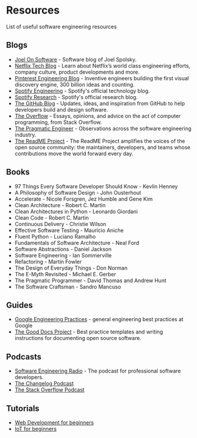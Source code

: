 # Resources

List of useful software engineering resources

## Blogs

- [Joel On Software](https://www.joelonsoftware.com) - Software blog of Joel Spolsky.
- [Netflix Tech Blog](https://netflixtechblog.com) - Learn about Netflix’s world class engineering efforts, company culture, product developments and more.
- [Pinterest Engineering Blog](https://medium.com/pinterest-engineering) - Inventive engineers building the first visual discovery engine, 300 billion ideas and counting.
- [Spotify Engineering](https://engineering.atspotify.com) - Spotify's official technology blog.
- [Spotify Research](https://research.atspotify.com/blog/) - Spotify's official research blog.
- [The GitHub Blog](https://github.blog) - Updates, ideas, and inspiration from GitHub to help developers build and design software.
- [The Overflow](https://stackoverflow.blog) - Essays, opinions, and advice on the act of computer programming, from Stack Overflow.
- [The Pragmatic Engineer](https://blog.pragmaticengineer.com) - Observations across the software engineering industry.
- [The ReadME Project](https://github.com/readme) - The ReadME Project amplifies the voices of the open source community: the maintainers, developers, and teams whose contributions move the world forward every day.

## Books

- 97 Things Every Software Developer Should Know - Kevlin Henney
- A Philosophy of Software Design - John Ousterhout
- Accelerate - Nicole Forsgren, Jez Humble and Gene Kim
- Clean Architecture - Robert C. Martin
- Clean Architectures in Python - Leonardo Giordani
- Clean Code - Robert C. Martin
- Continuous Delivery - Christie Wilson
- Effective Software Testing - Mauricio Aniche
- Fluent Python - Luciano Ramalho
- Fundamentals of Software Architecture - Neal Ford
- Software Abstractions - Daniel Jackson
- Software Engineering - Ian Sommerville
- Refactoring - Martin Fowler
- The Design of Everyday Things - Don Norman
- The E-Myth Revisited - Michael E. Gerber
- The Pragmatic Programmer - David Thomas and Andrew Hunt
- The Software Craftsman - Sandro Mancuso

## Guides

- [Google Engineering Practices](https://google.github.io/eng-practices/) - general engineering best practices at Google
- [The Good Docs Project](https://thegooddocsproject.dev) - Best practice templates and writing instructions for documenting open source software.

## Podcasts

- [Software Engineering Radio](https://www.se-radio.net/) - The podcast for professional software developers.
- [The Changelog Podcast](https://changelog.com/podcast)
- [The Stack Overflow Podcast](https://stackoverflow.blog/podcast)

## Tutorials

- [Web Development for beginners](https://github.com/microsoft/Web-Dev-For-Beginners)
- [IoT for beginners](https://github.com/microsoft/IoT-For-Beginners)
